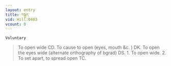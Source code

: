 ```yaml
---
layout: entry
title: བསྒྲད་
vid: Hill:0403
vcount: 0
---
```

`Voluntary` 
> To open wide CD\.
 To cause to open (eyes, mouth &c\.
) DK\.
 To open the eyes wide (alternate orthography of bgrad) DS\.
 1\.
 To open wide\.
 2\.
 To set apart, to spread open TC\.

